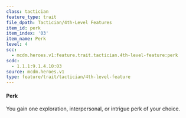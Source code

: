 ```yaml
---
class: tactician
feature_type: trait
file_dpath: Tactician/4th-Level Features
item_id: perk
item_index: '03'
item_name: Perk
level: 4
scc:
  - mcdm.heroes.v1:feature.trait.tactician.4th-level-feature:perk
scdc:
  - 1.1.1:9.1.4.10:03
source: mcdm.heroes.v1
type: feature/trait/tactician/4th-level-feature
---
```


#### Perk

You gain one exploration, interpersonal, or intrigue perk of your choice.
